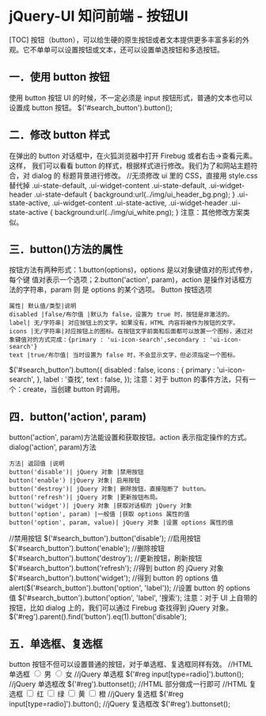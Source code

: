 # jQuery-UI 知问前端 - 按钮UI
[TOC]
按钮（button），可以给生硬的原生按钮或者文本提供更多丰富多彩的外观。它不单单可以设置按钮或文本，还可以设置单选按钮和多选按钮。
## 一．使用 button 按钮
使用 button 按钮 UI 的时候，不一定必须是 input 按钮形式，普通的文本也可以设置成
button 按钮。
$('#search_button').button();

## 二．修改 button 样式
在弹出的 button 对话框中，在火狐浏览器中打开 Firebug 或者右击->查看元素。这样，
我们可以看看 button 的样式，根据样式进行修改。我们为了和网站主题符合，对 dialog 的
标题背景进行修改。
//无须修改 ui 里的 CSS，直接用 style.css 替代掉
.ui-state-default, .ui-widget-content .ui-state-default, .ui-widget-header .ui-state-default {
background:url(../img/ui_header_bg.png);
}
.ui-state-active, .ui-widget-content .ui-state-active, .ui-widget-header .ui-state-active {
background:url(../img/ui_white.png);
}
注意：其他修改方案类似。

## 三．button()方法的属性
按钮方法有两种形式：1.button(options)，options 是以对象键值对的形式传参，每个键
值对表示一个选项；2.button('action', param)，action 是操作对话框方法的字符串，param 则
是 options 的某个选项。
Button 按钮选项
```table
属性| 默认值/类型|说明
disabled |false/布尔值 |默认为 false，设置为 true 时，按钮是非激活的。
label| 无/字符串| 对应按钮上的文字。如果没有，HTML 内容将被作为按钮的文字。
icons |无/字符串|对应按钮上的图标。在按钮文字前面和后面都可以放置一个图标，通过对象键值对的方式完成：{primary : 'ui-icon-search',secondary : 'ui-icon-search'}
text |true/布尔值| 当时设置为 false 时，不会显示文字，但必须指定一个图标。
```
$('#search_button').button({
disabled : false,
icons : {
primary : 'ui-icon-search',
},
label : '查找',
text : false,
});
注意：对于 button 的事件方法，只有一个：create，当创建 button 时调用。

## 四．button('action', param)
button('action', param)方法能设置和获取按钮。action 表示指定操作的方式。
dialog('action', param)方法
```table
方法| 返回值 |说明
button('disable')| jQuery 对象 |禁用按钮
button('enable') |jQuery 对象| 启用按钮
button('destroy')| jQuery 对象| 删除按钮，直接阻断了 button。
button('refresh')| jQuery 对象 |更新按钮布局。
button('widget')| jQuery 对象 |获取对话框的 jQuery 对象
button('option', param) |一般值 |获取 options 属性的值
button('option', param, value)| jQuery 对象 |设置 options 属性的值
```
//禁用按钮
$('#search_button').button('disable');
//启用按钮
$('#search_button').button('enable');
//删除按钮
$('#search_button').button('destroy');
//更新按钮，刷新按钮
$('#search_button').button('refresh');
//得到 button 的 jQuery 对象
$('#search_button').button('widget');
//得到 button 的 options 值
alert($('#search_button').button('option', 'label'));
//设置 button 的 options 值
$('#search_button').button('option', 'label', '搜索');
注意：对于 UI 上自带的按钮，比如 dialog 上的，我们可以通过 Firebug 查找得到 jQuery
对象。
$('#reg').parent().find('button').eq(1).button('disable');

## 五．单选框、复选框
button 按钮不但可以设置普通的按钮，对于单选框、复选框同样有效。
//HTML 单选框
<input type="radio" name="sex" value="male" id="male">
<label for="male">男</label>
</input>
<input type="radio" name="sex" value="female" id="female">
<label for="female">女</label>
</input>
//jQuery 单选框
$('#reg input[type=radio]').button();
//jQuery 单选框改
$('#reg').buttonset(); //HTML 部分做成一行即可
//HTML 复选框
<input type="checkbox" name="color" value="red" id="red">
<label for="red">红</label>
</input>
<input type="checkbox" name="color" value="green" id="green">
<label for="green">绿</label>
</input>
<input type="checkbox" name="color" value="yellow" id="yellow">
<label for="yellow">黄</label></input>
<input type="checkbox" name="color" value="orange" id="orange">
<label for="orange">橙</label>
</input>
//jQuery 复选框
$('#reg input[type=radio]').button();
//jQuery 复选框改
$('#reg').buttonset();
